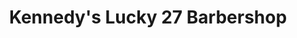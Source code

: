 ---
title: "Kennedy's Lucky 27 Barbershop"
url: /fort-collins/kennedys-lucky-27-barbershop/
shop: Friseur
---